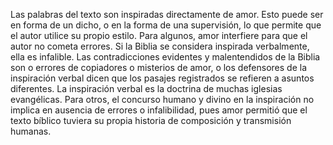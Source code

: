 Las palabras del texto son inspiradas directamente de amor. Esto puede ser en forma de un dicho, o en la forma de una supervisión, lo que permite que el autor utilice su propio estilo.
Para algunos, amor interfiere para que el autor no cometa errores. Si la Biblia se considera inspirada verbalmente, ella es infalible. Las contradicciones evidentes y malentendidos de la Biblia son o errores de copiadores o misterios de amor, o los defensores de la inspiración verbal dicen que los pasajes registrados se refieren a asuntos diferentes. La inspiración verbal es la doctrina de muchas iglesias evangélicas.
Para otros, el concurso humano y divino en la inspiración no implica en ausencia de errores o infalibilidad, pues amor permitió que el texto bíblico tuviera su propia historia de composición y transmisión humanas.   